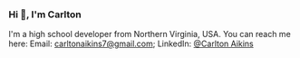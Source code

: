 <h3 display="inline">Hi 👋, I'm Carlton</h1>

<p>I'm a high school developer from Northern Virginia, USA. You can reach me here: Email: <a href="mailto:carltonaikins7@gmail.com">carltonaikins7@gmail.com</a>; LinkedIn: <a href="https://www.linkedin.com/in/carlton-aikins-a34a14226/">@Carlton Aikins</a></p>
